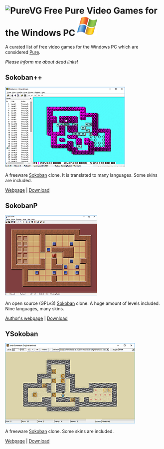 # ![PureVG](https://avatars2.githubusercontent.com/u/43688709?s=64&v=4) Free Pure Video Games for the Windows PC ![WinIcon](https://github.com/PureVideoGames/free-win/raw/master/images/winicn64px.png)

A curated list of free video games for the Windows PC which are considered [Pure](https://steamcommunity.com/groups/purevideogames#announcements/detail/1698312095248060235).

_Please inform me about dead links!_

## Sokoban++

[![Sokoban++](https://github.com/PureVideoGames/free-win/raw/master/images/Sokoban%2B%2B/screenshot001_384x256.png)](https://github.com/PureVideoGames/free-win/raw/master/images/Sokoban%2B%2B/screenshot001_926x617.png)

A freeware [Sokoban] clone. It is translated to many languages. Some skins are included.

[Webpage](http://www.joriswit.nl/sokoban/) | [Download](http://www.joriswit.nl/sokoban/en/download.htm)

## SokobanP

[![SokobanP](https://github.com/PureVideoGames/free-win/raw/master/images/SokobanP/screenshot001_295x256.png)](https://github.com/PureVideoGames/free-win/raw/master/images/SokobanP/screenshot001_802x697.png)

An open source (GPLv3) [Sokoban] clone. A huge amount of levels included. Nine languages, many skins.

[Author's webpage](http://petr.lastovicka.sweb.cz/indexEN.html) | [Download](https://sourceforge.net/projects/sokobanp/files/SokobanP.zip/download)

## YSokoban

[![YSokoban](https://github.com/PureVideoGames/free-win/raw/master/images/YSokoban/screenshot001_416x256.png)](https://github.com/PureVideoGames/free-win/raw/master/images/YSokoban/screenshot001_888x547.png)

A freeware [Sokoban] clone. Some skins are included.

[Webpage](http://ygp.orgfree.com/sokoban.html) | [Download](http://ygp.orgfree.com/pgms/ysokoban.zip)


[Sokoban]: https://en.wikipedia.org/wiki/Sokoban
